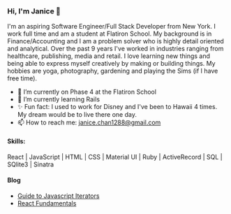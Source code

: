### Hi, I'm Janice 👋

I'm an aspiring Software Engineer/Full Stack Developer from New York. I work full time and am a student at Flatiron School. My background is in Finance/Accounting and I am a problem solver who is highly detail oriented and analytical. Over the past 9 years I've worked in industries ranging from healthcare, publishing, media and retail. I love learning new things and being able to express myself creatively by making or building things. My hobbies are yoga, photography, gardening and playing the Sims (if I have free time).


- 🔭 I’m currently on Phase 4 at the Flatiron School
- 🌱 I’m currently learning Rails
- ✨ Fun fact: I used to work for Disney and I've been to Hawaii 4 times. My dream would be to live there one day. 
- 📫 How to reach me: janice.chan1288@gmail.com


#### Skills:
 React | JavaScript | HTML | CSS | Material UI | Ruby | ActiveRecord | SQL | SQlite3 | Sinatra


#### Blog

- [Guide to Javascript Iterators](https://medium.com/@janicecodes/guide-to-javascript-array-iterators-aa7d195fb8c4)
- [React Fundamentals](https://medium.com/@janicecodes/react-fundamentals-in-5-minutes-e61d3adc860c)


<!--
**janice87/janice87** is a ✨ _special_ ✨ repository because its `README.md` (this file) appears on your GitHub profile.

- 🔭 I’m currently working in Phase 4 at Flatiron School
- 🌱 I’m currently learning ...
- 👯 I’m looking to collaborate on ...
- 🤔 I’m looking for help with ...
- 💬 Ask me about ...
- 📫 How to reach me: janice.chan1288@gmail.com
- 😄 Pronouns: ...
- ⚡ Fun fact: ... I've been to Hawaii 4 times and I used to work for Disney.
https://www.instagram.com/janice.codes/
-->
